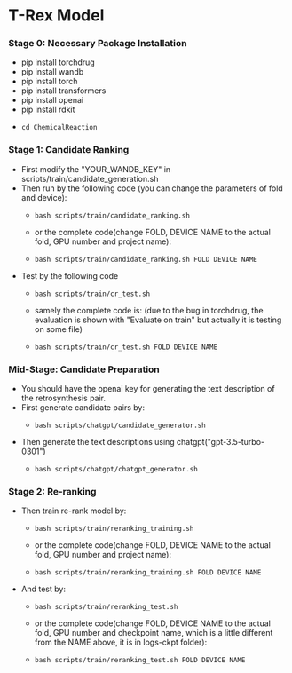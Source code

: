 # T-Rex Model

### Stage 0: Necessary Package Installation

+ pip install torchdrug
+ pip install wandb
+ pip install torch
+ pip install transformers
+ pip install openai
+ pip install rdkit
+ ```
  cd ChemicalReaction
  ```

### Stage 1: Candidate Ranking

+ First modify the "YOUR_WANDB_KEY" in scripts/train/candidate_generation.sh
+ Then run by the following code (you can change the parameters of fold and device):
  + ```
    bash scripts/train/candidate_ranking.sh
    ```
  + or the complete code(change FOLD, DEVICE NAME to the actual fold, GPU number and project name):
  + ```
    bash scripts/train/candidate_ranking.sh FOLD DEVICE NAME
    ```
+ Test by the following code
  + ```
    bash scripts/train/cr_test.sh
    ```
  + samely the complete code is: (due to the bug in torchdrug, the evaluation is shown with "Evaluate on train" but actually it is testing on some file)
  + ```
    bash scripts/train/cr_test.sh FOLD DEVICE NAME
    ```

### Mid-Stage: Candidate Preparation

+ You should have the openai key for generating the text description of the retrosynthesis pair.
+ First generate candidate pairs by:
  + ```
    bash scripts/chatgpt/candidate_generator.sh
    ```
+ Then generate the text descriptions using chatgpt("gpt-3.5-turbo-0301")
  + ```
    bash scripts/chatgpt/chatgpt_generator.sh
    ```

### Stage 2: Re-ranking

+ Then train re-rank model by:
  + ```
    bash scripts/train/reranking_training.sh
    ```
  + or the complete code(change FOLD, DEVICE NAME to the actual fold, GPU number and project name):
  + ```
    bash scripts/train/reranking_training.sh FOLD DEVICE NAME
    ```
+ And test by:
  + ```
    bash scripts/train/reranking_test.sh
    ```
  + or the complete code(change FOLD, DEVICE NAME to the actual fold, GPU number and checkpoint name, which is a little different from the NAME above, it is in logs-ckpt folder):
  + ```
    bash scripts/train/reranking_test.sh FOLD DEVICE NAME
    ```

